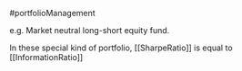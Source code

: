 #portfolioManagement 

e.g. Market neutral long-short equity fund. 

In these special kind of portfolio, [[SharpeRatio]] is equal to [[InformationRatio]] 